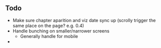 ## Todo
- Make sure chapter aparition and viz date sync up (scrolly trigger the same place on the page? e.g. 0.4)
- Handle bunching on smaller/narrower screens
  - Generally handle for mobile
- 